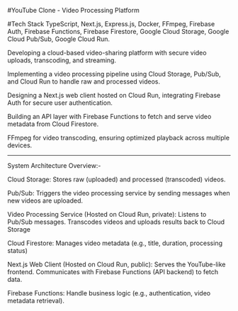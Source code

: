 #YouTube Clone - Video Processing Platform

#Tech Stack
TypeScript,
Next.js,
Express.js,
Docker,
FFmpeg,
Firebase Auth,
Firebase Functions,
Firebase Firestore,
Google Cloud Storage,
Google Cloud Pub/Sub,
Google Cloud Run.

Developing a cloud-based video-sharing platform with secure video uploads, transcoding, and streaming.

Implementing a video processing pipeline using Cloud Storage, Pub/Sub, and Cloud Run to handle raw and processed videos.

Designing a Next.js web client hosted on Cloud Run, integrating Firebase Auth for secure user authentication.

Building an API layer with Firebase Functions to fetch and serve video metadata from Cloud Firestore.

FFmpeg for video transcoding, ensuring optimized playback across multiple devices.

-------------------------------------------------------------------------------------------------------
System Architecture Overview:-

Cloud Storage:
Stores raw (uploaded) and processed (transcoded) videos.

Pub/Sub:
Triggers the video processing service by sending messages when new videos are uploaded.

Video Processing Service (Hosted on Cloud Run, private):
Listens to Pub/Sub messages.
Transcodes videos and uploads results back to Cloud Storage

Cloud Firestore:
Manages video metadata (e.g., title, duration, processing status)

Next.js Web Client (Hosted on Cloud Run, public):
Serves the YouTube-like frontend.
Communicates with Firebase Functions (API backend) to fetch data.

Firebase Functions:
Handle business logic (e.g., authentication, video metadata retrieval).
